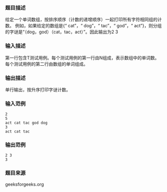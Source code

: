 ### 题目描述
给定一个单词数组，按排序顺序（计数的递增顺序）一起打印所有字符相同组的计数。 例如，如果给定的数组是{“ cat”，“ dog”，“ tac”，“ god”，“ act”}，则分组的字谜是“（dog，god）（cat，tac，act）”。因此输出为2 3
### 输入描述
第一行包含T测试用例。每个测试用例的第一行由N组成，表示数组中的单词数。每个测试用例的第二行由数组的单词组成。
### 输出描述
单行输出，按升序打印字谜计数。
### 输入范例
```
2
5
act cat tac god dog
3
act cat tac
```
### 输出范例
```
2 3
3
```
### 题目来源
geeksforgeeks.org

